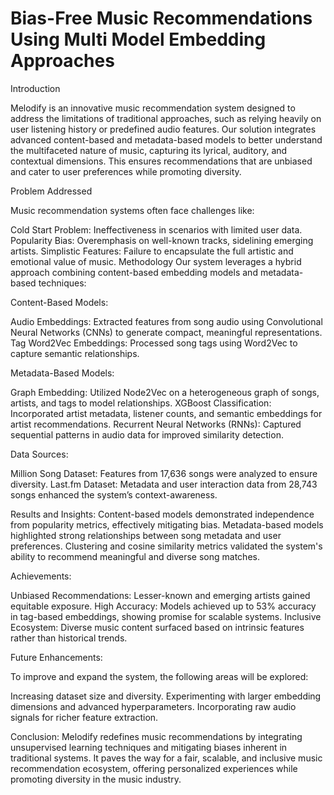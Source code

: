 # Bias-Free Music Recommendations Using Multi Model Embedding Approaches

Introduction

Melodify is an innovative music recommendation system designed to address the limitations of traditional approaches, such as relying heavily on user listening history or predefined audio features. Our solution integrates advanced content-based and metadata-based models to better understand the multifaceted nature of music, capturing its lyrical, auditory, and contextual dimensions. This ensures recommendations that are unbiased and cater to user preferences while promoting diversity.

Problem Addressed

Music recommendation systems often face challenges like:

Cold Start Problem: Ineffectiveness in scenarios with limited user data.
Popularity Bias: Overemphasis on well-known tracks, sidelining emerging artists.
Simplistic Features: Failure to encapsulate the full artistic and emotional value of music.
Methodology
Our system leverages a hybrid approach combining content-based embedding models and metadata-based techniques:



Content-Based Models:

Audio Embeddings: Extracted features from song audio using Convolutional Neural Networks (CNNs) to generate compact, meaningful representations.
Tag Word2Vec Embeddings: Processed song tags using Word2Vec to capture semantic relationships.

Metadata-Based Models:

Graph Embedding: Utilized Node2Vec on a heterogeneous graph of songs, artists, and tags to model relationships.
XGBoost Classification: Incorporated artist metadata, listener counts, and semantic embeddings for artist recommendations.
Recurrent Neural Networks (RNNs): Captured sequential patterns in audio data for improved similarity detection.


Data Sources:

Million Song Dataset: Features from 17,636 songs were analyzed to ensure diversity.
Last.fm Dataset: Metadata and user interaction data from 28,743 songs enhanced the system’s context-awareness.




Results and Insights:
Content-based models demonstrated independence from popularity metrics, effectively mitigating bias.
Metadata-based models highlighted strong relationships between song metadata and user preferences.
Clustering and cosine similarity metrics validated the system's ability to recommend meaningful and diverse song matches.




Achievements:

Unbiased Recommendations: Lesser-known and emerging artists gained equitable exposure.
High Accuracy: Models achieved up to 53% accuracy in tag-based embeddings, showing promise for scalable systems.
Inclusive Ecosystem: Diverse music content surfaced based on intrinsic features rather than historical trends.




Future Enhancements:

To improve and expand the system, the following areas will be explored:

Increasing dataset size and diversity.
Experimenting with larger embedding dimensions and advanced hyperparameters.
Incorporating raw audio signals for richer feature extraction.



Conclusion:
Melodify redefines music recommendations by integrating unsupervised learning techniques and mitigating biases inherent in traditional systems. It paves the way for a fair, scalable, and inclusive music recommendation ecosystem, offering personalized experiences while promoting diversity in the music industry.

